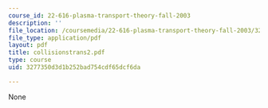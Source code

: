 ```yaml
---
course_id: 22-616-plasma-transport-theory-fall-2003
description: ''
file_location: /coursemedia/22-616-plasma-transport-theory-fall-2003/3277350d3d1b252bad754cdf65dcf6da_collisionstrans2.pdf
file_type: application/pdf
layout: pdf
title: collisionstrans2.pdf
type: course
uid: 3277350d3d1b252bad754cdf65dcf6da

---
```

None